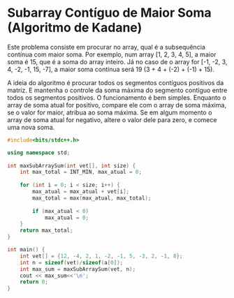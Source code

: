 # Subarray Contíguo de Maior Soma (Algoritmo de Kadane)


Este problema consiste em procurar no array, qual é a subsequência contínua com maior soma. Por exemplo, num array [1, 2, 3, 4, 5], a maior soma é 15, que é a soma do array inteiro. Já no caso de o array for [-1, -2, 3, 4, -2, -1, 15, -7], a maior soma contínua será 19 (3 + 4 + (-2) + (-1) + 15).

A ideia do algoritmo é procurar todos os segmentos contíguos positivos da matriz. E mantenha o controle da soma máxima do segmento contíguo entre todos os segmentos positivos. O funcionamento é bem simples. Enquanto o array de soma atual for positivo, compare ele com o array de soma máxima, se o valor for maior, atribua ao soma máxima. Se em algum momento o array de soma atual for negativo, altere o valor dele para zero, e comece uma nova soma.

```cpp
#include<bits/stdc++.h>

using namespace std; 
  
int maxSubArraySum(int vet[], int size) { 
    int max_total = INT_MIN, max_atual = 0; 
  
    for (int i = 0; i < size; i++) { 
        max_atual = max_atual + vet[i]; 
        max_total = max(max_atual, max_total); 
  
        if (max_atual < 0) 
            max_atual = 0; 
    } 
    return max_total; 
} 

int main() { 
    int vet[] = {12, -4, 2, 1, -2, -1, 5, -3, 2, -1, 8}; 
    int n = sizeof(vet)/sizeof(a[0]); 
    int max_sum = maxSubArraySum(vet, n); 
    cout << max_sum<<'\n'; 
    return 0; 
} 
```